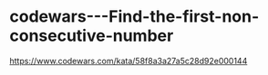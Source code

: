 # codewars---Find-the-first-non-consecutive-number
https://www.codewars.com/kata/58f8a3a27a5c28d92e000144
